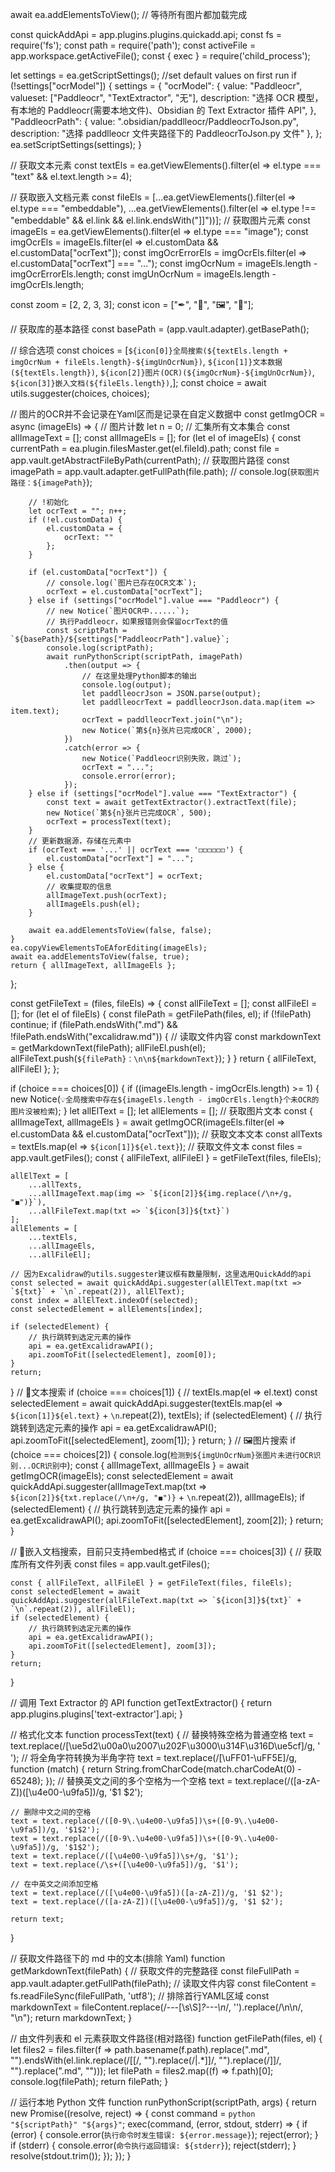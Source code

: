 await ea.addElementsToView(); // 等待所有图片都加载完成

const quickAddApi = app.plugins.plugins.quickadd.api;
const fs = require('fs');
const path = require('path');
const activeFile = app.workspace.getActiveFile();
const { exec } = require('child_process');


let settings = ea.getScriptSettings();
//set default values on first run
if (!settings["ocrModel"]) {
    settings = {
        "ocrModel": {
            value: "Paddleocr",
            valueset: ["Paddleocr", "TextExtractor", "无"],
            description: "选择 OCR 模型，有本地的 Paddleocr(需要本地文件)、Obsidian 的 Text Extractor 插件 API",
        },
        "PaddleocrPath": {
            value: ".obsidian/paddlleocr/PaddleocrToJson.py",
            description: "选择 paddlleocr 文件夹路径下的 PaddleocrToJson.py 文件"
        },
    };
    ea.setScriptSettings(settings);
}

// 获取文本元素
const textEls = ea.getViewElements().filter(el => el.type === "text" && el.text.length >= 4);

// 获取嵌入文档元素
const fileEls = [...ea.getViewElements().filter(el => el.type === "embeddable"), ...ea.getViewElements().filter(el => el.type !== "embeddable" && el.link && el.link.endsWith("\]\]"))];
// 获取图片元素
const imageEls = ea.getViewElements().filter(el => el.type === "image");
const imgOcrEls = imageEls.filter(el => el.customData && el.customData["ocrText"]);
const imgOcrErrorEls = imgOcrEls.filter(el => el.customData["ocrText"] === "...");
const imgOcrNum = imageEls.length - imgOcrErrorEls.length;
const imgUnOcrNum = imageEls.length - imgOcrEls.length;

const zoom = [2, 2, 3, 3];
const icon = ["✒", "💬", "🖼", "📝"];

// 获取库的基本路径
const basePath = (app.vault.adapter).getBasePath();

// 综合选项
const choices = [`${icon[0]}全局搜索(${textEls.length + imgOcrNum + fileEls.length}-${imgUnOcrNum})`, `${icon[1]}文本数据(${textEls.length})`, `${icon[2]}图片(OCR)(${imgOcrNum}-${imgUnOcrNum})`, `${icon[3]}嵌入文档(${fileEls.length})`,];
const choice = await utils.suggester(choices, choices);

// 图片的OCR并不会记录在Yaml区而是记录在自定义数据中
const getImgOCR = async (imageEls) => {
    // 图片计数
    let n = 0;
    // 汇集所有文本集合
    const allImageText = [];
    const allImageEls = [];
    for (let el of imageEls) {
        const currentPath = ea.plugin.filesMaster.get(el.fileId).path;
        const file = app.vault.getAbstractFileByPath(currentPath);
        // 获取图片路径
        const imagePath = app.vault.adapter.getFullPath(file.path);
        // console.log(`获取图片路径：${imagePath}`);

        // !初始化
        let ocrText = ""; n++;
        if (!el.customData) {
            el.customData = {
                ocrText: ""
            };
        }

        if (el.customData["ocrText"]) {
            // console.log(`图片已存在OCR文本`);
            ocrText = el.customData["ocrText"];
        } else if (settings["ocrModel"].value === "Paddleocr") {
            // new Notice(`图片OCR中......`);
            // 执行Paddleocr，如果报错则会保留ocrText的值
            const scriptPath = `${basePath}/${settings["PaddleocrPath"].value}`;
            console.log(scriptPath);
            await runPythonScript(scriptPath, imagePath)
                .then(output => {
                    // 在这里处理Python脚本的输出
                    console.log(output);
                    let paddlleocrJson = JSON.parse(output);
                    let paddlleocrText = paddlleocrJson.data.map(item => item.text);
                    ocrText = paddlleocrText.join("\n");
                    new Notice(`第${n}张片已完成OCR`, 2000);
                })
                .catch(error => {
                    new Notice(`Paddleocr识别失败，跳过`);
                    ocrText = "...";
                    console.error(error);
                });
        } else if (settings["ocrModel"].value === "TextExtractor") {
            const text = await getTextExtractor().extractText(file);
            new Notice(`第${n}张片已完成OCR`, 500);
            ocrText = processText(text);
        }
        // 更新数据源，存储在元素中
        if (ocrText === '...' || ocrText === '◻◻◻◻◻◻') {
            el.customData["ocrText"] = "...";
        } else {
            el.customData["ocrText"] = ocrText;
            // 收集提取的信息
            allImageText.push(ocrText);
            allImageEls.push(el);
        }

        await ea.addElementsToView(false, false);
    }
    ea.copyViewElementsToEAforEditing(imageEls);
    await ea.addElementsToView(false, true);
    return { allImageText, allImageEls };
};

const getFileText = (files, fileEls) => {
    const allFileText = [];
    const allFileEl = [];
    for (let el of fileEls) {
        const filePath = getFilePath(files, el);
        if (!filePath) continue;
        if (filePath.endsWith(".md") && !filePath.endsWith("excalidraw.md")) {
            // 读取文件内容
            const markdownText = getMarkdownText(filePath);
            allFileEl.push(el);
            allFileText.push(`${filePath}：\n\n${markdownText}`);
        }
    }
    return { allFileText, allFileEl };
};

if (choice === choices[0]) {
    if ((imageEls.length - imgOcrEls.length) >= 1) {
        new Notice(`💡全局搜索中存在${imageEls.length - imgOcrEls.length}个未OCR的图片没被检索`);
    }
    let allElText = [];
    let allElements = [];
    // 获取图片文本
    const { allImageText, allImageEls } = await getImgOCR(imageEls.filter(el => el.customData && el.customData["ocrText"]));
    // 获取文本文本
    const allTexts = textEls.map(el => `${icon[1]}${el.text}`);
    // 获取文件文本
    const files = app.vault.getFiles();
    const { allFileText, allFileEl } = getFileText(files, fileEls);

    allElText = [
        ...allTexts,
        ...allImageText.map(img => `${icon[2]}${img.replace(/\n+/g, "◼")}`),
        ...allFileText.map(txt => `${icon[3]}${txt}`)
    ];
    allElements = [
        ...textEls,
        ...allImageEls,
        ...allFileEl];

    // 因为Excalidraw的utils.suggester建议框有数量限制，这里选用QuickAdd的api
    const selected = await quickAddApi.suggester(allElText.map(txt => `${txt}` + `\n`.repeat(2)), allElText);
    const index = allElText.indexOf(selected);
    const selectedElement = allElements[index];

    if (selectedElement) {
        // 执行跳转到选定元素的操作
        api = ea.getExcalidrawAPI();
        api.zoomToFit([selectedElement], zoom[0]);
    }
    return;
}
// 💬文本搜索
if (choice === choices[1]) {
    // textEls.map(el => el.text)
    const selectedElement = await quickAddApi.suggester(textEls.map(el => `${icon[1]}${el.text}` + `\n`.repeat(2)), textEls);
    if (selectedElement) {
        // 执行跳转到选定元素的操作
        api = ea.getExcalidrawAPI();
        api.zoomToFit([selectedElement], zoom[1]);
    }
    return;
}
// 🖼图片搜索
if (choice === choices[2]) {
    console.log(`检测到${imgUnOcrNum}张图片未进行OCR识别...OCR识别中`);
    const { allImageText, allImageEls } = await getImgOCR(imageEls);
    const selectedElement = await quickAddApi.suggester(allImageText.map(txt => `${icon[2]}${txt.replace(/\n+/g, "◼")}` + `\n`.repeat(2)), allImageEls);
    if (selectedElement) {
        // 执行跳转到选定元素的操作
        api = ea.getExcalidrawAPI();
        api.zoomToFit([selectedElement], zoom[2]);
    }
    return;
}

// 📝嵌入文档搜索，目前只支持embed格式
if (choice === choices[3]) {
    // 获取库所有文件列表
    const files = app.vault.getFiles();

    const { allFileText, allFileEl } = getFileText(files, fileEls);
    const selectedElement = await quickAddApi.suggester(allFileText.map(txt => `${icon[3]}${txt}` + `\n`.repeat(2)), allFileEl);
    if (selectedElement) {
        // 执行跳转到选定元素的操作
        api = ea.getExcalidrawAPI();
        api.zoomToFit([selectedElement], zoom[3]);
    }
    return;
}

// 调用 Text Extractor 的 API
function getTextExtractor() {
    return app.plugins.plugins['text-extractor'].api;
}

// 格式化文本
function processText(text) {
    // 替换特殊空格为普通空格
    text = text.replace(/[\ue5d2\u00a0\u2007\u202F\u3000\u314F\u316D\ue5cf]/g, ' ');
    // 将全角字符转换为半角字符
    text = text.replace(/[\uFF01-\uFF5E]/g, function (match) { return String.fromCharCode(match.charCodeAt(0) - 65248); });
    // 替换英文之间的多个空格为一个空格
    text = text.replace(/([a-zA-Z])([\u4e00-\u9fa5])/g, '$1 $2');

    // 删除中文之间的空格
    text = text.replace(/([0-9\.\u4e00-\u9fa5])\s+([0-9\.\u4e00-\u9fa5])/g, '$1$2');
    text = text.replace(/([0-9\.\u4e00-\u9fa5])\s+([0-9\.\u4e00-\u9fa5])/g, '$1$2');
    text = text.replace(/([\u4e00-\u9fa5])\s+/g, '$1');
    text = text.replace(/\s+([\u4e00-\u9fa5])/g, '$1');

    // 在中英文之间添加空格
    text = text.replace(/([\u4e00-\u9fa5])([a-zA-Z])/g, '$1 $2');
    text = text.replace(/([a-zA-Z])([\u4e00-\u9fa5])/g, '$1 $2');

    return text;
}

// 获取文件路径下的 md 中的文本(排除 Yaml)
function getMarkdownText(filePath) {
    // 获取文件的完整路径
    const fileFullPath = app.vault.adapter.getFullPath(filePath);
    // 读取文件内容
    const fileContent = fs.readFileSync(fileFullPath, 'utf8');
    // 排除首行YAML区域
    const markdownText = fileContent.replace(/---[\s\S]*?---\n*/, '').replace(/\n\n/, "\n");
    return markdownText;
}

// 由文件列表和 el 元素获取文件路径(相对路径)
function getFilePath(files, el) {
    let files2 = files.filter(f => path.basename(f.path).replace(".md", "").endsWith(el.link.replace(/\[\[/, "").replace(/\|.\*]]/, "").replace(/\]\]/, "").replace(".md", "")));
    let filePath = files2.map((f) => f.path)[0];
    console.log(filePath);
    return filePath;
}

// 运行本地 Python 文件
function runPythonScript(scriptPath, args) {
    return new Promise((resolve, reject) => {
        const command = `python "${scriptPath}" "${args}"`;
        exec(command, (error, stdout, stderr) => {
            if (error) {
                console.error(`执行命令时发生错误: ${error.message}`);
                reject(error);
            }
            if (stderr) {
                console.error(`命令执行返回错误: ${stderr}`);
                reject(stderr);
            }
            resolve(stdout.trim());
        });
    });
}
